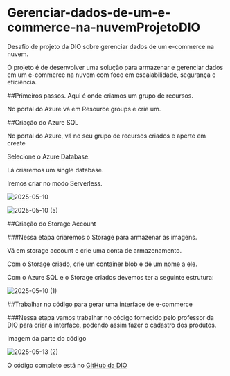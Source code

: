 # Gerenciar-dados-de-um-e-commerce-na-nuvemProjetoDIO
Desafio de projeto da DIO sobre gerenciar dados de um e-commerce na nuvem.

O projeto é de desenvolver uma solução para armazenar e gerenciar dados em um e-commerce na nuvem com foco em escalabilidade, segurança e eficiência.

##Primeiros passos.
Aqui é onde criamos um grupo de recursos.

No portal do Azure vá em Resource groups e crie um.


##Criação do Azure SQL

No portal do Azure, vá no seu grupo de recursos criados e aperte em create

Selecione o Azure Database.

Lá criaremos um single database.

Iremos criar no modo Serverless.

![2025-05-10](https://github.com/user-attachments/assets/6272e739-84db-4277-be9c-6ab0a88f8d36)

![2025-05-10 (5)](https://github.com/user-attachments/assets/35709231-d4e9-4ad8-99a7-aaa5b96ad48e)

##Criação do Storage Account

###Nessa etapa criaremos o Storage para armazenar as imagens.

Vá em storage account e crie uma conta de armazenamento.

Com o Storage criado, crie um container blob e dê um nome a ele.

Com o Azure SQL e o Storage criados devemos ter a seguinte estrutura:

![2025-05-10 (1)](https://github.com/user-attachments/assets/4df7ae9e-e1b6-4515-a9d2-ae8a0f24db48)

##Trabalhar no código para gerar uma interface de e-commerce

###Nessa etapa vamos trabalhar no código fornecido pelo professor da DIO para criar a interface, podendo assim fazer o cadastro dos produtos.

Imagem da parte do código

![2025-05-13 (2)](https://github.com/user-attachments/assets/4c0902f7-09cc-4870-a862-dc5ead2e090d)

O código completo está no [GitHub da DIO](https://github.com/digitalinnovationone/Microsoft_Application_Platform/tree/main/Labs/Lab01)



